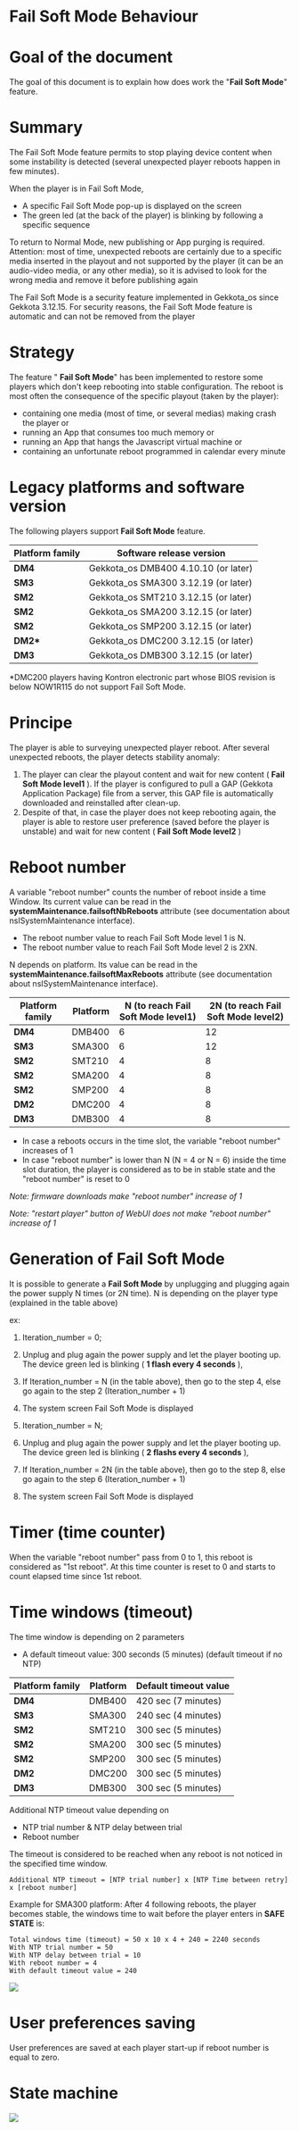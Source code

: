 # **Fail Soft Mode Behaviour**

# Goal of the document

The goal of this document is to explain how does work the &quot;**Fail Soft Mode**&quot; feature.

# Summary
    
The Fail Soft Mode feature permits to stop playing device content when some instability is detected (several unexpected player reboots happen in few minutes).

When the player is in Fail Soft Mode,
- A specific Fail Soft Mode pop-up is displayed on the screen
- The green led (at the back of the player) is blinking by following a specific sequence

To return to Normal Mode, new publishing or App purging is required. Attention: most of time, unexpected reboots are certainly due to a specific media inserted in the playout and not supported by the player (it can be an audio-video media, or any other media), so it is advised to look for the wrong media and remove it before publishing again

The Fail Soft Mode is a security feature implemented in Gekkota_os since Gekkota 3.12.15. For security reasons, the Fail Soft Mode feature is automatic and can not be removed from the player


# Strategy

The feature &quot; **Fail Soft Mode**&quot; has been implemented to restore some players which don&#39;t keep rebooting into stable configuration. The reboot is most often the consequence of the specific playout (taken by the player):

- containing one media (most of time, or several medias) making crash the player or
- running an App that consumes too much memory or
- running an App that hangs the Javascript virtual machine or
- containing an unfortunate reboot programmed in calendar every minute

# Legacy platforms and software version

The following players support **Fail Soft Mode** feature.

| **Platform family** | **Software release version** |
| --- | --- |
| **DM4** | Gekkota\_os DMB400 4.10.10 (or later) |
| **SM3** | Gekkota\_os SMA300 3.12.19 (or later) |
| **SM2** | Gekkota\_os SMT210 3.12.15 (or later) |
| **SM2** | Gekkota\_os SMA200 3.12.15 (or later) |
| **SM2** | Gekkota\_os SMP200 3.12.15 (or later) |
| **DM2\*** | Gekkota\_os DMC200 3.12.15 (or later) |
| **DM3** | Gekkota\_os DMB300 3.12.15 (or later) |

\*DMC200 players having Kontron electronic part whose BIOS revision is below NOW1R115 do not support Fail Soft Mode.

# Principe

The player is able to surveying unexpected player reboot. After several unexpected reboots, the player detects stability anomaly:

1. The player can clear the playout content and wait for new content ( **Fail Soft Mode level1** ). If the player is configured to pull a GAP (Gekkota Application Package) file from a server, this GAP file is automatically downloaded and reinstalled after clean-up.
2. Despite of that, in case the player does not keep rebooting again, the player is able to restore user preference (saved before the player is unstable) and wait for new content ( **Fail Soft Mode level2** )

# Reboot number

A variable &quot;reboot number&quot; counts the number of reboot inside a time Window. Its current value can be read in the **systemMaintenance.failsoftNbReboots** attribute (see documentation about nsISystemMaintenance interface).

- The reboot number value to reach Fail Soft Mode level 1 is N.
- The reboot number value to reach Fail Soft Mode level 2 is 2XN.

N depends on platform. Its value can be read in the **systemMaintenance.failsoftMaxReboots** attribute (see documentation about nsISystemMaintenance interface).

| **Platform family** | **Platform** | **N (to reach Fail Soft Mode level1)** | **2N (to reach Fail Soft Mode level2)** |
| --- | --- | --- | --- |
| **DM4** | DMB400 | 6 | 12 |
| **SM3** | SMA300 | 6 | 12 |
| **SM2** | SMT210 | 4 | 8 |
| **SM2** | SMA200 | 4 | 8 |
| **SM2** | SMP200 | 4 | 8 |
| **DM2** | DMC200 | 4 | 8 |
| **DM3** | DMB300 | 4 | 8 |

- In case a reboots occurs in the time slot, the variable &quot;reboot number&quot; increases of 1
- In case &quot;reboot number&quot; is lower than N (N = 4 or N = 6) inside the time slot duration, the player is considered as to be in stable state and the &quot;reboot number&quot; is reset to 0

_Note: firmware downloads make &quot;reboot number&quot; increase of 1_

_Note: &quot;restart player&quot; button of WebUI does not make &quot;reboot number&quot; increase of 1_

# Generation of Fail Soft Mode

It is possible to generate a **Fail Soft Mode** by unplugging and plugging again the power supply N times (or 2N time). N is depending on the player type (explained in the table above)

ex:
1. Iteration\_number = 0;
2. Unplug and plug again the power supply and let the player booting up. The device green led is blinking ( **1 flash every 4 seconds** ),
3. If Iteration\_number = N (in the table above), then go to the step 4, else go again to the step 2 (Iteration\_number + 1)
4. The system screen Fail Soft Mode is displayed

5. Iteration\_number = N;
6. Unplug and plug again the power supply and let the player booting up. The device green led is blinking ( **2 flashs every 4 seconds** ),
7. If Iteration\_number = 2N (in the table above), then go to the step 8, else go again to the step 6 (Iteration\_number + 1)
8. The system screen Fail Soft Mode is displayed

# Timer (time counter)

When the variable &quot;reboot number&quot; pass from 0 to 1, this reboot is considered as &quot;1st reboot&quot;. At this time counter is reset to 0 and starts to count elapsed time since 1st reboot.

# Time windows (timeout)

The time window is depending on 2 parameters

- A default timeout value: 300 seconds (5 minutes) (default timeout if no NTP)

| **Platform family** | **Platform** | **Default timeout value** |
| --- | --- | --- |
| **DM4** | DMB400 | 420 sec (7 minutes) |
| **SM3** | SMA300 | 240 sec (4 minutes) |
| **SM2** | SMT210 | 300 sec (5 minutes) |
| **SM2** | SMA200 | 300 sec (5 minutes) |
| **SM2** | SMP200 | 300 sec (5 minutes) |
| **DM2** | DMC200 | 300 sec (5 minutes) |
| **DM3** | DMB300 | 300 sec (5 minutes) |

Additional NTP timeout value depending on

  - NTP trial number &amp; NTP delay between trial
  - Reboot number

The timeout is considered to be reached when any reboot is not noticed in the specified time window.

    Additional NTP timeout = [NTP trial number] x [NTP Time between retry] x [reboot number]

Example for SMA300 platform: After 4 following reboots, the player becomes stable, the windows time to wait before the player enters in **SAFE STATE** is:

    Total windows time (timeout) = 50 x 10 x 4 + 240 = 2240 seconds
    With NTP trial number = 50
    With NTP delay between trial = 10
    With reboot number = 4
    With default timeout value = 240

![](ntpSettings.png)

# User preferences saving

User preferences are saved at each player start-up if reboot number is equal to zero.

# State machine

![](stateMachine.png)